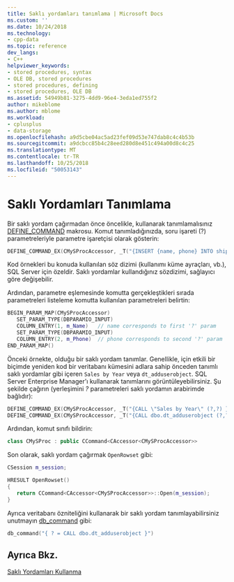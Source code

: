 ```yaml
---
title: Saklı yordamları tanımlama | Microsoft Docs
ms.custom: ''
ms.date: 10/24/2018
ms.technology:
- cpp-data
ms.topic: reference
dev_langs:
- C++
helpviewer_keywords:
- stored procedures, syntax
- OLE DB, stored procedures
- stored procedures, defining
- stored procedures, OLE DB
ms.assetid: 54949b81-3275-4dd9-96e4-3eda1ed755f2
author: mikeblome
ms.author: mblome
ms.workload:
- cplusplus
- data-storage
ms.openlocfilehash: a9d5cbe04ac5ad23fef09d53e747dab8c4c4b53b
ms.sourcegitcommit: a9dcbcc85b4c28eed280d8e451c494a00d8c4c25
ms.translationtype: MT
ms.contentlocale: tr-TR
ms.lasthandoff: 10/25/2018
ms.locfileid: "50053143"
---
```

# <a name="defining-stored-procedures"></a>Saklı Yordamları Tanımlama

Bir saklı yordam çağırmadan önce öncelikle, kullanarak tanımlamalısınız [DEFINE_COMMAND](../../data/oledb/define-command.md) makrosu. Komut tanımladığınızda, soru işareti (?) parametreleriyle parametre işaretçisi olarak gösterin:

```cpp
DEFINE_COMMAND_EX(CMySProcAccessor, _T("{INSERT {name, phone} INTO shippers (?,?)}"))
```

Kod örnekleri bu konuda kullanılan söz dizimi (kullanımı küme ayraçları, vb.), SQL Server için özeldir. Saklı yordamlar kullandığınız sözdizimi, sağlayıcı göre değişebilir.

Ardından, parametre eşlemesinde komutta gerçekleştikleri sırada parametreleri listeleme komutta kullanılan parametreleri belirtin:

```cpp
BEGIN_PARAM_MAP(CMySProcAccessor)
   SET_PARAM_TYPE(DBPARAMIO_INPUT)
   COLUMN_ENTRY(1, m_Name)   // name corresponds to first '?' param
   SET_PARAM_TYPE(DBPARAMIO_INPUT)
   COLUMN_ENTRY(2, m_Phone)  // phone corresponds to second '?' param
END_PARAM_MAP()
```

Önceki örnekte, olduğu bir saklı yordam tanımlar. Genellikle, için etkili bir biçimde yeniden kod bir veritabanı kümesini adlara sahip önceden tanımlı saklı yordamlar gibi içeren `Sales by Year` veya `dt_adduserobject`. SQL Server Enterprise Manager'ı kullanarak tanımlarını görüntüleyebilirsiniz. Şu şekilde çağırın (yerleşimini *?* parametreleri saklı yordamın arabirimde bağlıdır):

```cpp
DEFINE_COMMAND_EX(CMySProcAccessor, _T("{CALL \"Sales by Year\" (?,?) }"))
DEFINE_COMMAND_EX(CMySProcAccessor, _T("{CALL dbo.dt_adduserobject (?,?) }"))
```

Ardından, komut sınıfı bildirin:

```cpp
class CMySProc : public CCommand<CAccessor<CMySProcAccessor>>
```

Son olarak, saklı yordam çağırmak `OpenRowset` gibi:

```cpp
CSession m_session;

HRESULT OpenRowset()
{
   return CCommand<CAccessor<CMySProcAccessor>>::Open(m_session);
}
```

Ayrıca veritabanı özniteliğini kullanarak bir saklı yordam tanımlayabilirsiniz unutmayın [db_command](../../windows/db-command.md) gibi:

```cpp
db_command("{ ? = CALL dbo.dt_adduserobject }")
```

## <a name="see-also"></a>Ayrıca Bkz.

[Saklı Yordamları Kullanma](../../data/oledb/using-stored-procedures.md)